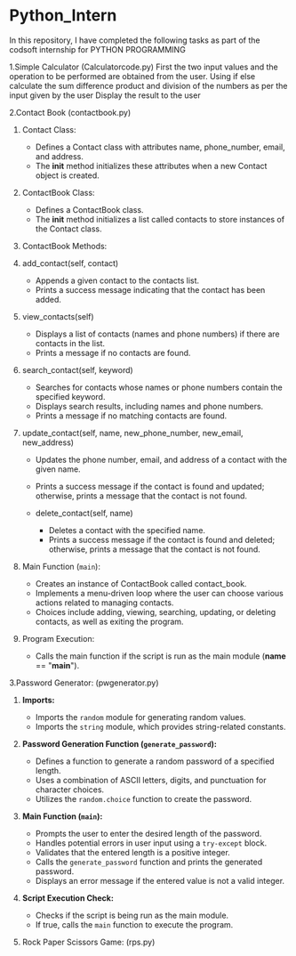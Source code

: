 # Python_Intern
In this repository, I have completed the following tasks as part of the codsoft internship for PYTHON PROGRAMMING

1.Simple Calculator (Calculatorcode.py)
   First the two input values and the operation to be performed are obtained from the user.
   Using if else calculate the sum difference product and division of the numbers as per the input given by the user
   Display the result to the user

2.Contact Book (contactbook.py)

1. Contact Class:
   - Defines a Contact class with attributes name, phone_number, email, and address.
   - The __init__ method initializes these attributes when a new Contact object is created.

2. ContactBook Class:
   - Defines a ContactBook class.
   - The __init__ method initializes a list called contacts to store instances of the Contact class.

3. ContactBook Methods:
1. add_contact(self, contact)
     - Appends a given contact to the contacts list.
     - Prints a success message indicating that the contact has been added.

2. view_contacts(self)
     - Displays a list of contacts (names and phone numbers) if there are contacts in the list.
     - Prints a message if no contacts are found.

3. search_contact(self, keyword)
     - Searches for contacts whose names or phone numbers contain the specified keyword.
     - Displays search results, including names and phone numbers.
     - Prints a message if no matching contacts are found.

4. update_contact(self, name, new_phone_number, new_email, new_address)
     - Updates the phone number, email, and address of a contact with the given name.
     - Prints a success message if the contact is found and updated; otherwise, prints a message that the contact is not found.

   - delete_contact(self, name)
     - Deletes a contact with the specified name.
     - Prints a success message if the contact is found and deleted; otherwise, prints a message that the contact is not found.

5. Main Function (`main`):
   - Creates an instance of ContactBook called contact_book.
   - Implements a menu-driven loop where the user can choose various actions related to managing contacts.
   - Choices include adding, viewing, searching, updating, or deleting contacts, as well as exiting the program.

6. Program Execution:
   - Calls the main function if the script is run as the main module (__name__ == "__main__").
  
3.Password Generator: (pwgenerator.py)

1. **Imports:**
   - Imports the `random` module for generating random values.
   - Imports the `string` module, which provides string-related constants.

2. **Password Generation Function (`generate_password`):**
   - Defines a function to generate a random password of a specified length.
   - Uses a combination of ASCII letters, digits, and punctuation for character choices.
   - Utilizes the `random.choice` function to create the password.

3. **Main Function (`main`):**
   - Prompts the user to enter the desired length of the password.
   - Handles potential errors in user input using a `try-except` block.
   - Validates that the entered length is a positive integer.
   - Calls the `generate_password` function and prints the generated password.
   - Displays an error message if the entered value is not a valid integer.

4. **Script Execution Check:**
   - Checks if the script is being run as the main module.
   - If true, calls the `main` function to execute the program.
  
4. Rock Paper Scissors Game: (rps.py)

